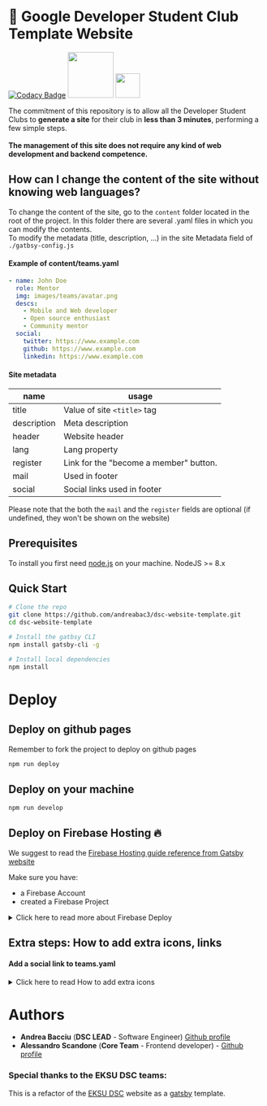 # 🚀 Google Developer Student Club Template Website

[![Codacy Badge](https://api.codacy.com/project/badge/Grade/b3c527e65df74e49865a48233731b49b)](https://www.codacy.com/manual/andreabac3/dsc-website-template?utm_source=github.com&amp;utm_medium=referral&amp;utm_content=andreabac3/dsc-website-template&amp;utm_campaign=Badge_Grade) <img src="https://firebase.google.com/downloads/brand-guidelines/SVG/logo-built_white.svg" width="90"> <img src="https://github.com/favicon.ico" width="48">


The commitment of this repository is to allow all the Developer Student Clubs to **generate a site** for their club in **less than 3 minutes**, performing a few simple steps.<br> <br>
**The management of this site does not require any kind of web development and backend competence.**

## How can I change the content of the site without knowing web languages?

To change the content of the site, go to the `content` folder located in the root of the project. In this folder there are several .yaml files in which you can modify the contents.  <br> To modify the metadata (title, description, ...) in the site Metadata field of `./gatbsy-config.js`
#### Example of content/teams.yaml

```yaml
- name: John Doe
  role: Mentor
  img: images/teams/avatar.png
  descs:
    - Mobile and Web developer
    - Open source enthusiast
    - Community mentor
  social:
    twitter: https://www.example.com
    github: https://www.example.com
    linkedin: https://www.example.com
```


#### Site metadata

| name | usage |
|---|---|
| title |  Value of site `<title>` tag |
| description | Meta description  |
| header | Website header |
| lang | Lang property |
| register | Link for the "become a member" button. |
| mail | Used in footer |
| social | Social links used in footer |

Please note that the both the `mail` and the `register` fields are optional (if undefined, they won't be shown on the website)

## Prerequisites

To install you first need [node.js](https://nodejs.org/en/) on your machine.
NodeJS >= 8.x

## Quick Start

```sh
# Clone the repo
git clone https://github.com/andreabac3/dsc-website-template.git
cd dsc-website-template

# Install the gatbsy CLI
npm install gatsby-cli -g

# Install local dependencies
npm install 
```

# Deploy

## Deploy on github pages

Remember to fork the project to deploy on github pages

```sh
npm run deploy
```

## Deploy on your machine 

```sh
npm run develop
```

## Deploy on Firebase Hosting 🔥

We suggest to read the [Firebase Hosting guide reference from Gatsby website](https://www.gatsbyjs.org/docs/deploying-to-firebase/)

Make sure you have:
- a Firebase Account
- created a Firebase Project
<details><summary>Click here to read more about Firebase Deploy</summary>
<p>




> You can skip the first two points of the guide if you have already installed and configured the following dependencies.



<br>

1. Install the Firebase CLI with npm by running the following command and sign into firebase account:
```sh
npm install -g firebase-tools
```
2. Sign into Firebase using your Google account by running the following command:
```sh
firebase login
```
3. Navigate into the root of the project and running the following command:
```sh
firebase init
```
then select **Firebase Hosting** and the firebase project you wish to use or creat a new one if you haven't done it previously.

4. Finally we can deploy our website
```sh
gatsby build && firebase deploy
```
All done! Once the deployment concludes, you can access your website using `firebaseProjectId.firebaseapp.com` or `firebaseProjectId.web.app`.

N.B: of course replace the keyword <firebaseProjectId> with the name of your project.
</p>
</details>


## Extra steps: How to add extra icons, links 
#### Add a social link to teams.yaml
<details><summary>Click here to read  How to add extra icons </summary>
<p>
(for twitter, youtube, github, linkedin, you only need step 1)

Let's say I want to add the `telegram.org` as telegram link in the John Doe card.

Step 0: Check [here](https://fontawesome.com/icons?d=gallery&s=brands) if the icon is present

Step 1: Add a `telegram: telegram.org` entry in the John Doe social yaml field

Step 2: Add the following export in `./src/icons.js`:

```js
faTelegram as telegram
```

Step 3: In `./src/components/index/Teams.js`, add telegram:

```graphql
social {
	twitter
	github
	linkedin
	telegram
}
```

#### Add a social link to website footer

(for twitter, youtube, github, linkedin, you only need step 1)

Let's say I want to add the `telegram.org` as telegram link in the website footer.

Step 0: Check [here](https://fontawesome.com/icons?d=gallery&s=brands) if the icon is present

Step 1: Add a `telegram: telegram.org` entry in the siteMetadata.social field in `./gatsby-config.js`

Step 2: Add the following export in `./src/icons.js`:

```js
faTelegram as telegram
```


Step 3: In `./src/components/Footer.js`, add telegram:

```graphql
social {
	youtube
	github
	twitter
	telegram
}
```
</p>
</details>

# Authors

*   **Andrea Bacciu**  (**DSC LEAD** - Software Engineer) [Github profile](https://github.com/andreabac3)
*   **Alessandro Scandone**  (**Core Team** - Frontend developer) - [Github profile](https://github.com/ascandone)

### Special thanks to the EKSU DSC teams:

This is a refactor of the [EKSU DSC](https://github.com/DSCEksu/dsceksu-laravel) website as a [gatsby](https://www.gatsbyjs.org/) template.
